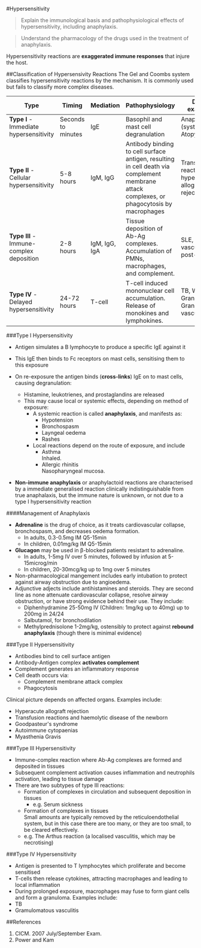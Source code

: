 #Hypersensitivity
> Explain the immunological basis and pathophysiological effects of hypersensitivity, including anaphylaxis.

<!--></!-->

> Understand the pharmacology of the drugs used in the treatment of anaphylaxis.

Hypersensitivity reactions are **exaggerated immune responses** that injure the host.

##Classification of Hypersensivity Reactions
The Gel and Coombs system classifies hypersensitivity reactions by the mechanism. It is commonly used but fails to classify more complex diseases.

| Type | Timing| Mediation | Pathophysiology | Disease example(s) |
| -- | -- | -- | -- | -- |
| **Type I** - Immediate hypersensitivity | Seconds to minutes |IgE| Basophil and mast cell degranulation | Anaphylaxis (systemic), Atopy (local)|
| **Type II** - Cellular hypersensitivity | 5-8 hours | IgM, IgG | Antibody binding to cell surface antigen, resulting in cell death via complement membrane attack complexes, or phagocytosis by macrophages | Transfusion reactions, hyperacute allograft rejection|
| **Type III** - Immune-complex deposition| 2-8 hours | IgM, IgG, IgA | Tissue deposition of Ab-Ag complexes. Accumulation of PMNs, macrophages, and complement. | SLE, necrotising vasculitis, post-Strep GN |
| **Type IV** - Delayed hypersensitivity | 24-72 hours | T-cell | T-cell induced mononuclear cell accumulation. Release of monokines and lymphokines. | TB, Wegener's Granulomatosis, Granulomatous vasculitis|

###Type I Hypersensitivity
* Antigen simulates a B lymphocyte to produce a specific IgE against it
* This IgE then binds to Fc receptors on mast cells, sensitising them to this exposure
* On re-exposure the antigen binds (**cross-links**) IgE on to mast cells, causing degranulation:
  * Histamine, leukotrienes, and prostaglandins are released
  * This may cause local or systemic effects, depending on method of exposure:
    * A systemic reaction is called **anaphylaxis**, and manifests as:
      * Hypotension
      * Bronchospasm
      * Layngeal oedema
      * Rashes
    * Local reactions depend on the route of exposure, and include
      * Asthma  
      Inhaled. 
      * Allergic rhinitis  
      Nasopharyngeal mucosa.
      

 * **Non-immune anaphylaxis** or anaphylactoid reactions are characterised by a immediate generalised reaction clinically indistinguishable from true anaphalaxis, but the immune nature is unknown, or not due to a type I hypersensitivity reaction

####Management of Anaphylaxis
* **Adrenaline** is the drug of choice, as it treats cardiovascular collapse, bronchospasm, and decreases oedema formation.
    * In adults, 0.3-0.5mg IM Q5-15min
    * In children, 0.01mg/kg IM Q5-15min
* **Glucagon** may be used in β-blocked patients resistant to adrenaline.
    * In adults, 1-5mg IV over 5 minutes, followed by infusion at 5-15microg/min
    * In children, 20-30mcg/kg up to 1mg over 5 minutes
* Non-pharmacological mangement includes early intubation to protect against airway obstruction due to angioedema. 
* Adjunctive adjects include antihistamines and steroids. They are second line as none attenuate cardiovascular collapse, resolve airway obstruction, or have strong evidence behind their use. They include:
    * Diphenhydramine 25-50mg IV (Children: 1mg/kg up to 40mg) up to 200mg in 24/24
    * Salbutamol, for bronchodilation
    * Methylprednisolone 1-2mg/kg, ostensibly to protect against **rebound anaphylaxis** (though there is minimal evidence)


###Type II Hypersensitivity
* Antibodies bind to cell surface antigen
* Antibody-Antigen complex **activates complement**
* Complement generates an inflammatory response
* Cell death occurs via:
  * Complement membrane attack complex
  * Phagocytosis

Clinical picture depends on affected organs. Examples include:
* Hyperacute allograft rejection
* Transfusion reactions and haemolytic disease of the newborn
* Goodpasteur's syndrome
* Autoimmune cytopaenias
* Myasthenia Gravis

###Type III Hypersensitivity
* Immune-complex reaction where Ab-Ag complexes are formed and deposited in tissues
* Subsequent complement activation causes inflammation and neutrophils activation, leading to tissue damage
* There are two subtypes of type III reactions:
  * Formation of complexes in circulation and subsequent deposition in tissues
      * e.g. Serum sickness
  * Formation of complexes in tissues  
  Small amounts are typically removed by the reticuloendothelial system, but in this case there are too many, or they are too small, to be cleared effectively.
   * e.g. The Arthus reaction (a localised vasculitis, which may be necrotising)

###Type IV Hypersensitivity
* Antigen is presented to T lymphocytes which proliferate and become sensitised
* T-cells then release cytokines, attracting macrophages and leading to local inflammation
* During prolonged exposure, macrophages may fuse to form giant cells and form a granuloma. Examples include:
* TB
* Gramulomatous vasculitis

##References
1. CICM. 2007 July/September Exam.
2. Power and Kam